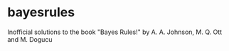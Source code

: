 # bayesrules
Inofficial solutions to the book "Bayes Rules!" by A. A. Johnson, M. Q. Ott and M. Dogucu
